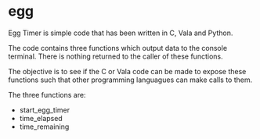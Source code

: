 # egg

Egg Timer is simple code that has been written in C, Vala and Python.

The code contains three functions which output data to the console terminal. There is nothing returned to the caller of these functions.

The objective is to see if the C or Vala code can be made to expose these functions such that other programming languagues can make calls to them.

The three functions are:
* start_egg_timer
* time_elapsed
* time_remaining



